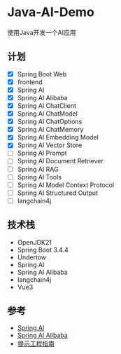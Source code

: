 # Java-AI-Demo

使用Java开发一个AI应用

## 计划
- [x] Spring Boot Web
- [x] frontend
- [x] Spring AI
- [x] Spring AI Alibaba
- [x] Spring AI ChatClient
- [x] Spring AI ChatModel
- [x] Spring AI ChatOptions
- [x] Spring AI ChatMemory
- [x] Spring AI Embedding Model
- [x] Spring AI Vector Store
- [ ] Spring AI Prompt
- [ ] Spring AI Document Retriever
- [ ] Spring AI RAG
- [ ] Spring AI Tools
- [ ] Spring AI Model Context Protocol
- [ ] Spring AI Structured Output
- [ ] langchain4j

## 技术栈

- OpenJDK21
- Spring Boot 3.4.4
- Undertow
- Spring AI
- Spring AI Alibaba
- langchain4j
- Vue3

## 参考

- [Spring AI](https://docs.spring.io/spring-ai/reference)
- [Spring AI Alibaba](https://java2ai.com)
- [提示工程指南](https://www.promptingguide.ai/zh)